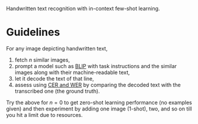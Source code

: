 Handwritten text recognition with in-context few-shot learning. 

# Guidelines
For any image depicting handwritten text, 
1. fetch $n$ similar images,
2. prompt a model such as [BLIP](https://huggingface.co/docs/transformers/en/model_doc/blip) with task instructions and the similar images along with their machine-readable text,
3. let it decode the text of that line,
4. assess using [CER and WER](https://pypi.org/project/pywer/) by comparing the decoded text with the transcribed one (the ground truth).

Try the above for $n=0$ to get zero-shot learning performance (no examples given) and then experiment by adding one image (1-shot), two, and so on till you hit a limit due to resources.
